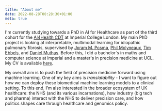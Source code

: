 ```yaml
---
title: "About me"
date: 2022-08-28T00:28:30+01:00
meta: true
---
```


I'm currently studying towards a PhD in AI for Healthcare as part of the third cohort for the [AI4Health CDT](https://ai4health.io/) at Imperial College London. My main PhD project is looking at interpretable, multimodal learning for idiopathic pulmonary fibrosis, supervised by [Joram M. Posma](https://www.imperial.ac.uk/people/j.posma11), [Phil Molyneaux](https://www.imperial.ac.uk/people/p.molyneaux), [Tim Ebbels](https://www.imperial.ac.uk/people/t.ebbels), and [Daniel Muthas](https://se.linkedin.com/in/muthas). Before this, I did a bachelor's in maths and computer science at Imperial and a master's in precision medicine at UCL. My CV is available [here](../data/CV_080123.pdf).

My overall aim is to push the field of precision medicine forward using machine learning. One of my key aims is *translatability* - I want to figure out how we can deploy these biomedical machine learning models to a clinical setting. To this end, I'm also interested in the broader ecosystem of UK healthcare: the NHS (and its various incarnations), how industry (big tech and pharma) interact with the NHS to deliver precision care, and how politics shapes care through healthcare and genomics policy.